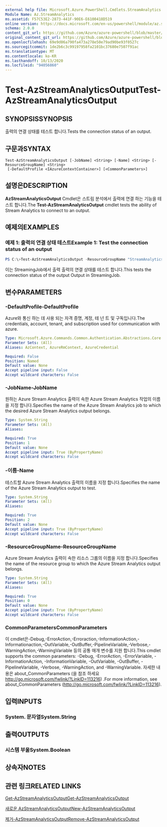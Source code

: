 ```yaml
---
external help file: Microsoft.Azure.PowerShell.Cmdlets.StreamAnalytics.dll-Help.xml
Module Name: Az.StreamAnalytics
ms.assetid: F57C53E2-2873-441F-90E6-E6100418D519
online version: https://docs.microsoft.com/en-us/powershell/module/az.streamanalytics/test-azstreamanalyticsoutput
schema: 2.0.0
content_git_url: https://github.com/Azure/azure-powershell/blob/master/src/StreamAnalytics/StreamAnalytics/help/Test-AzStreamAnalyticsOutput.md
original_content_git_url: https://github.com/Azure/azure-powershell/blob/master/src/StreamAnalytics/StreamAnalytics/help/Test-AzStreamAnalyticsOutput.md
ms.openlocfilehash: 69e9d06a790fa473a278e50e79ad90be93f0527c
ms.sourcegitcommit: 1de2b6c3c99197958fa2101bc37680e7507f91ac
ms.translationtype: MT
ms.contentlocale: ko-KR
ms.lasthandoff: 10/13/2020
ms.locfileid: "94056860"
---
```

# <span data-ttu-id="2452d-101">Test-AzStreamAnalyticsOutput</span><span class="sxs-lookup"><span data-stu-id="2452d-101">Test-AzStreamAnalyticsOutput</span></span>

## <span data-ttu-id="2452d-102">SYNOPSIS</span><span class="sxs-lookup"><span data-stu-id="2452d-102">SYNOPSIS</span></span>
<span data-ttu-id="2452d-103">출력의 연결 상태를 테스트 합니다.</span><span class="sxs-lookup"><span data-stu-id="2452d-103">Tests the connection status of an output.</span></span>

## <span data-ttu-id="2452d-104">구문과</span><span class="sxs-lookup"><span data-stu-id="2452d-104">SYNTAX</span></span>

```
Test-AzStreamAnalyticsOutput [-JobName] <String> [-Name] <String> [-ResourceGroupName] <String>
 [-DefaultProfile <IAzureContextContainer>] [<CommonParameters>]
```

## <span data-ttu-id="2452d-105">설명은</span><span class="sxs-lookup"><span data-stu-id="2452d-105">DESCRIPTION</span></span>
<span data-ttu-id="2452d-106">**AzStreamAnalyticsOutput** Cmdlet은 스트림 분석에서 출력에 연결 하는 기능을 테스트 합니다.</span><span class="sxs-lookup"><span data-stu-id="2452d-106">The **Test-AzStreamAnalyticsOutput** cmdlet tests the ability of Stream Analytics to connect to an output.</span></span>

## <span data-ttu-id="2452d-107">예제의</span><span class="sxs-lookup"><span data-stu-id="2452d-107">EXAMPLES</span></span>

### <span data-ttu-id="2452d-108">예제 1: 출력의 연결 상태 테스트</span><span class="sxs-lookup"><span data-stu-id="2452d-108">Example 1: Test the connection status of an output</span></span>
```powershell
PS C:\>Test-AzStreamAnalyticsOutput -ResourceGroupName "StreamAnalytics-Default-West-US" -JobName "StreamingJob" -Name "Output"
```

<span data-ttu-id="2452d-109">이는 StreamingJob에서 출력 출력의 연결 상태를 테스트 합니다.</span><span class="sxs-lookup"><span data-stu-id="2452d-109">This tests the connection status of the output Output in StreamingJob.</span></span>

## <span data-ttu-id="2452d-110">변수</span><span class="sxs-lookup"><span data-stu-id="2452d-110">PARAMETERS</span></span>

### <span data-ttu-id="2452d-111">-DefaultProfile</span><span class="sxs-lookup"><span data-stu-id="2452d-111">-DefaultProfile</span></span>
<span data-ttu-id="2452d-112">Azure와 통신 하는 데 사용 되는 자격 증명, 계정, 테 넌 트 및 구독입니다.</span><span class="sxs-lookup"><span data-stu-id="2452d-112">The credentials, account, tenant, and subscription used for communication with azure.</span></span>

```yaml
Type: Microsoft.Azure.Commands.Common.Authentication.Abstractions.Core.IAzureContextContainer
Parameter Sets: (All)
Aliases: AzContext, AzureRmContext, AzureCredential

Required: False
Position: Named
Default value: None
Accept pipeline input: False
Accept wildcard characters: False
```

### <span data-ttu-id="2452d-113">-JobName</span><span class="sxs-lookup"><span data-stu-id="2452d-113">-JobName</span></span>
<span data-ttu-id="2452d-114">원하는 Azure Stream Analytics 출력이 속한 Azure Stream Analytics 작업의 이름을 지정 합니다.</span><span class="sxs-lookup"><span data-stu-id="2452d-114">Specifies the name of the Azure Stream Analytics job to which the desired Azure Stream Analytics output belongs.</span></span>

```yaml
Type: System.String
Parameter Sets: (All)
Aliases:

Required: True
Position: 1
Default value: None
Accept pipeline input: True (ByPropertyName)
Accept wildcard characters: False
```

### <span data-ttu-id="2452d-115">-이름</span><span class="sxs-lookup"><span data-stu-id="2452d-115">-Name</span></span>
<span data-ttu-id="2452d-116">테스트할 Azure Stream Analytics 출력의 이름을 지정 합니다.</span><span class="sxs-lookup"><span data-stu-id="2452d-116">Specifies the name of the Azure Stream Analytics output to test.</span></span>

```yaml
Type: System.String
Parameter Sets: (All)
Aliases:

Required: True
Position: 2
Default value: None
Accept pipeline input: True (ByPropertyName)
Accept wildcard characters: False
```

### <span data-ttu-id="2452d-117">-ResourceGroupName</span><span class="sxs-lookup"><span data-stu-id="2452d-117">-ResourceGroupName</span></span>
<span data-ttu-id="2452d-118">Azure Stream Analytics 출력이 속한 리소스 그룹의 이름을 지정 합니다.</span><span class="sxs-lookup"><span data-stu-id="2452d-118">Specifies the name of the resource group to which the Azure Stream Analytics output belongs.</span></span>

```yaml
Type: System.String
Parameter Sets: (All)
Aliases:

Required: True
Position: 0
Default value: None
Accept pipeline input: True (ByPropertyName)
Accept wildcard characters: False
```

### <span data-ttu-id="2452d-119">CommonParameters</span><span class="sxs-lookup"><span data-stu-id="2452d-119">CommonParameters</span></span>
<span data-ttu-id="2452d-120">이 cmdlet은-Debug,-ErrorAction,-Erroraction,-InformationAction,-Informationaction,-OutVariable,-OutBuffer,-PipelineVariable,-Verbose,-WarningAction,-WarningVariable 등의 공통 매개 변수를 지원 합니다.</span><span class="sxs-lookup"><span data-stu-id="2452d-120">This cmdlet supports the common parameters: -Debug, -ErrorAction, -ErrorVariable, -InformationAction, -InformationVariable, -OutVariable, -OutBuffer, -PipelineVariable, -Verbose, -WarningAction, and -WarningVariable.</span></span> <span data-ttu-id="2452d-121">자세한 내용은 about_CommonParameters (을 참조 하세요 http://go.microsoft.com/fwlink/?LinkID=113216) .</span><span class="sxs-lookup"><span data-stu-id="2452d-121">For more information, see about_CommonParameters (http://go.microsoft.com/fwlink/?LinkID=113216).</span></span>

## <span data-ttu-id="2452d-122">입력</span><span class="sxs-lookup"><span data-stu-id="2452d-122">INPUTS</span></span>

### <span data-ttu-id="2452d-123">System. 문자열</span><span class="sxs-lookup"><span data-stu-id="2452d-123">System.String</span></span>

## <span data-ttu-id="2452d-124">출력</span><span class="sxs-lookup"><span data-stu-id="2452d-124">OUTPUTS</span></span>

### <span data-ttu-id="2452d-125">시스템 부울</span><span class="sxs-lookup"><span data-stu-id="2452d-125">System.Boolean</span></span>

## <span data-ttu-id="2452d-126">상속자</span><span class="sxs-lookup"><span data-stu-id="2452d-126">NOTES</span></span>

## <span data-ttu-id="2452d-127">관련 링크</span><span class="sxs-lookup"><span data-stu-id="2452d-127">RELATED LINKS</span></span>

[<span data-ttu-id="2452d-128">Get-AzStreamAnalyticsOutput</span><span class="sxs-lookup"><span data-stu-id="2452d-128">Get-AzStreamAnalyticsOutput</span></span>](./Get-AzStreamAnalyticsOutput.md)

[<span data-ttu-id="2452d-129">새로운 AzStreamAnalyticsOutput</span><span class="sxs-lookup"><span data-stu-id="2452d-129">New-AzStreamAnalyticsOutput</span></span>](./New-AzStreamAnalyticsOutput.md)

[<span data-ttu-id="2452d-130">제거-AzStreamAnalyticsOutput</span><span class="sxs-lookup"><span data-stu-id="2452d-130">Remove-AzStreamAnalyticsOutput</span></span>](./Remove-AzStreamAnalyticsOutput.md)


